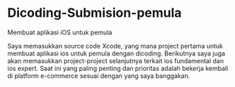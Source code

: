 # Dicoding-Submision-pemula
Membuat aplikasi iOS untuk pemula

Saya memasukkan source code Xcode, yang mana project pertama untuk membuat aplikasi ios untuk pemula dengan dicoding.
Berikutnya saya juga akan memasukkan project-project selanjutnya terkait ios fundamental dan ios expert.
Saat ini yang paling penting dan prioritas adalah bekerja kembali di platform e-commerce sesuai dengan yang saya banggakan.
